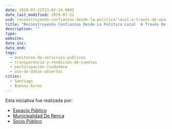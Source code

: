 ```yaml
---
date: 2019-07-21T23:02:24.000Z
date_last_modified: 2019-07-21
uid: reconstruyendo-confianzas-desde-la-politica-local-a-traves-de-una-estrategia-de-participacion-ciudadana-transparente
title: "Reconstruyendo Confianzas Desde La Política Local  A Través De Una Estrategia De Participación Ciudadana Transparente"
description: ""
type: 
website: 
date_ini: 
date_end: 
tags:
  - monitoreo-de-servicios-publicos
  - transparencia-y-rendicion-de-cuentas
  - participación-ciudadana
  - uso-de-datos-abiertos
cities: 
  - Santiago
  - Buenos Aires
---
```


Esta iniciativa fue realizada por:

- [Espacio Público](/organizaciones/espacio-publico)
- [Municipalidad De Renca](/organizaciones/municipalidad-de-renca)
- [Socio Público](/organizaciones/socio-publico)
